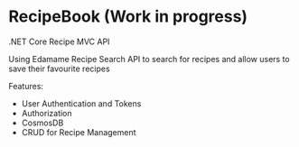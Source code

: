 # RecipeBook (Work in progress)
.NET Core Recipe MVC API

Using Edamame Recipe Search API to search for recipes and allow users to save their favourite recipes

Features:
- User Authentication and Tokens
- Authorization
- CosmosDB
- CRUD for Recipe Management

